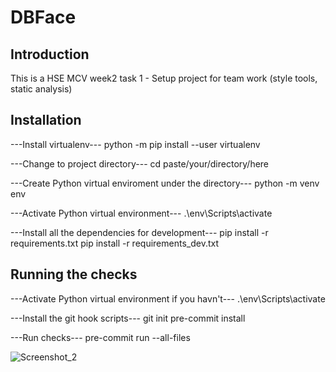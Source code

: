 # DBFace

## Introduction

This is a HSE MCV week2 task 1 - Setup project for team work (style tools, static analysis)

## Installation

---Install virtualenv---
python -m pip install --user virtualenv

---Change to project directory---
cd paste/your/directory/here

---Create Python virtual enviroment under the directory---
python -m venv env

---Activate Python virtual environment---
.\env\Scripts\activate

---Install all the dependencies for development---
pip install -r requirements.txt
pip install -r requirements_dev.txt


## Running the checks
---Activate Python virtual environment if you havn't---
.\env\Scripts\activate

---Install the git hook scripts---
git init
pre-commit install

---Run checks---
pre-commit run --all-files

![Screenshot_2](https://user-images.githubusercontent.com/59043071/171103906-8c6aa086-4522-4f34-b1c4-f98b802577b7.jpg)
